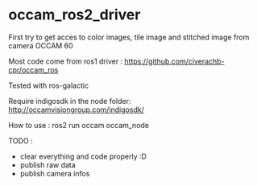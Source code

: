 # occam_ros2_driver
First try to get acces to color images, tile image and stitched image from camera OCCAM 60

Most code come from ros1 driver : https://github.com/civerachb-cpr/occam_ros

Tested with ros-galactic

Require indigosdk in the node folder:
http://occamvisiongroup.com/indigosdk/

How to use :
ros2 run occam occam_node

TODO :
- clear everything and code properly :D
- publish raw data
- publish camera infos
